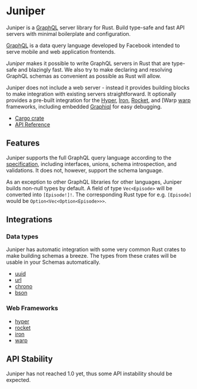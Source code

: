 # Juniper

Juniper is a [GraphQL] server library for Rust. Build type-safe and fast API servers with minimal boilerplate and configuration.

[GraphQL][graphql] is a data query language developed by Facebook intended to serve mobile and web application frontends.

_Juniper_ makes it possible to write GraphQL servers in Rust that are type-safe and blazingly fast. We also try to make declaring and resolving GraphQL schemas as convenient as possible as Rust will allow.

Juniper does not include a web server - instead it provides building blocks to make integration with existing servers straightforward. It optionally provides a pre-built integration for the [Hyper][hyper], [Iron][iron], [Rocket], and [Warp [warp] frameworks, including embedded [Graphiql][graphiql] for easy debugging.

- [Cargo crate](https://crates.io/crates/juniper)
- [API Reference][docsrs]

## Features

Juniper supports the full GraphQL query language according to the [specification][graphql_spec], including interfaces, unions, schema introspection, and validations.
It does not, however, support the schema language.

As an exception to other GraphQL libraries for other languages, Juniper builds non-null types by default. A field of type `Vec<Episode>` will be converted into `[Episode!]!`. The corresponding Rust type for e.g. `[Episode]` would be `Option<Vec<Option<Episode>>>`.

## Integrations

### Data types

Juniper has automatic integration with some very common Rust crates to make building schemas a breeze. The types from these crates will be usable in your Schemas automatically.

- [uuid][uuid]
- [url][url]
- [chrono][chrono]
- [bson][bson]

### Web Frameworks

- [hyper][hyper]
- [rocket][rocket]
- [iron][iron]
- [warp][warp]

## API Stability

Juniper has not reached 1.0 yet, thus some API instability should be expected.

[graphql]: http://graphql.org
[graphiql]: https://github.com/graphql/graphiql
[iron]: https://github.com/iron/iron
[graphql_spec]: http://facebook.github.io/graphql
[test_schema_rs]: https://github.com/graphql-rust/juniper/blob/master/juniper/src/tests/schema.rs
[tokio]: https://github.com/tokio-rs/tokio
[hyper_examples]: https://github.com/graphql-rust/juniper/tree/master/juniper_hyper/examples
[rocket_examples]: https://github.com/graphql-rust/juniper/tree/master/juniper_rocket/examples
[iron_examples]: https://github.com/graphql-rust/juniper/tree/master/juniper_iron/examples
[hyper]: https://hyper.rs
[rocket]: https://rocket.rs
[book]: https://graphql-rust.github.io
[book_quickstart]: https://graphql-rust.github.io/quickstart.html
[docsrs]: https://docs.rs/juniper
[warp]: https://github.com/seanmonstar/warp
[warp_examples]: https://github.com/graphql-rust/juniper/tree/master/juniper_warp/examples
[uuid]: https://crates.io/crates/uuid
[url]: https://crates.io/crates/url
[chrono]: https://crates.io/crates/chrono
[bson]: https://crates.io/crates/bson
